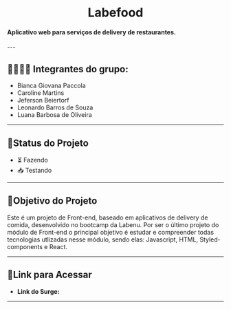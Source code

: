 <h1 align="center">
     Labefood
</h1>

<h4 align="left">
    Aplicativo web para serviços de delivery de restaurantes.
</h4>
---

##  👩🏽👨🏾 Integrantes do grupo:

- Bianca Giovana Paccola
- Caroline Martins
- Jeferson Beiertorf
- Leonardo Barros de Souza
- Luana Barbosa de Oliveira

---

##  🧭Status do Projeto

 - ⏳ Fazendo
 - 📥 Testando 

---

##  🎯Objetivo do Projeto

Este é um projeto de Front-end, baseado em aplicativos de delivery de comida, desenvolvido no bootcamp da Labenu. Por ser o último projeto do módulo de Front-end o principal objetivo é estudar e compreender todas tecnologias utlizadas nesse módulo, sendo elas: Javascript, HTML, Styled-components e React.

---
## 🔗Link para Acessar

- **Link do Surge:** 

---



